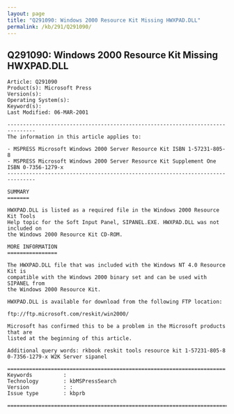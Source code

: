 ```yaml
---
layout: page
title: "Q291090: Windows 2000 Resource Kit Missing HWXPAD.DLL"
permalink: /kb/291/Q291090/
---
```


## Q291090: Windows 2000 Resource Kit Missing HWXPAD.DLL

	Article: Q291090
	Product(s): Microsoft Press
	Version(s): 
	Operating System(s): 
	Keyword(s): 
	Last Modified: 06-MAR-2001
	
	-------------------------------------------------------------------------------
	The information in this article applies to:
	
	- MSPRESS Microsoft Windows 2000 Server Resource Kit ISBN 1-57231-805-8 
	- MSPRESS Microsoft Windows 2000 Server Resource Kit Supplement One ISBN 0-7356-1279-x 
	-------------------------------------------------------------------------------
	
	SUMMARY
	=======
	
	HWXPAD.DLL is listed as a required file in the Windows 2000 Resource Kit Tools
	Help topic for the Soft Input Panel, SIPANEL.EXE. HWXPAD.DLL was not included on
	the Windows 2000 Resource Kit CD-ROM.
	
	MORE INFORMATION
	================
	
	The HWXPAD.DLL file that was included with the Windows NT 4.0 Resource Kit is
	compatible with the Windows 2000 binary set and can be used with SIPANEL from
	the Windows 2000 Resource Kit.
	
	HWXPAD.DLL is available for download from the following FTP location:
	
	ftp://ftp.microsoft.com/reskit/win2000/
	
	Microsoft has confirmed this to be a problem in the Microsoft products that are
	listed at the beginning of this article.
	
	Additional query words: rkbook reskit tools resource kit 1-57231-805-8 0-7356-1279-x W2K Server sipanel
	
	======================================================================
	Keywords          :  
	Technology        : kbMSPressSearch
	Version           : :
	Issue type        : kbprb
	
	=============================================================================
	
